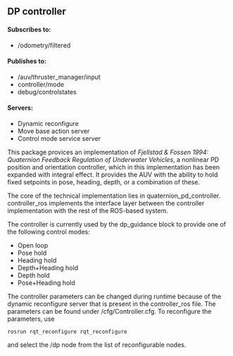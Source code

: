 ## DP controller

#### Subscribes to:
* /odometry/filtered

#### Publishes to:
* /auv/thruster_manager/input
* controller/mode
* debug/controlstates

#### Servers:
* Dynamic reconfigure
* Move base action server
* Control mode service server


This package provices an implementation of _Fjellstad & Fossen 1994: Quaternion Feedback Regulation of Underwater Vehicles_,
a nonlinear PD position and orientation controller, which in this implementation has been expanded with integral effect.
It provides the AUV with the ability to hold fixed setpoints in pose, heading, depth, or a combination of these.

The core of the technical implementation lies in quaternion_pd_controller. controller_ros implements the interface layer between
the controller implementation with the rest of the ROS-based system.

The controller is currently used by the dp_guidance block to provide one of the following control modes:
* Open loop         
* Pose hold         
* Heading hold   
* Depth+Heading hold
* Depth hold      
* Pose+Heading hold


The controller parameters can be changed during runtime because of the dynamic reconfigure server that is present
in the controller_ros file. The parameters can be found under /cfg/Controller.cfg. To reconfigure the parameters, use
```
rosrun rqt_reconfigure rqt_reconfigure
```
and select the /dp node from the list of reconfigurable nodes.
